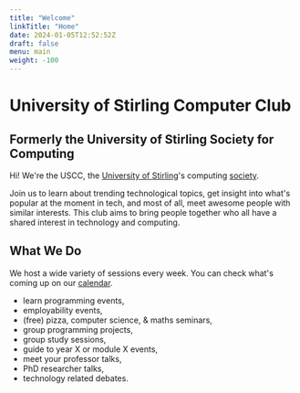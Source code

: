 ```yaml
---
title: "Welcome"
linkTitle: "Home"
date: 2024-01-05T12:52:52Z
draft: false
menu: main
weight: -100
---
```


# University of Stirling Computer Club

## Formerly the University of Stirling Society for Computing

Hi! We're the USCC, the [University of Stirling][uos]'s computing [society][clubs-and-socs].

[uos]: <https://stir.ac.uk>
[clubs-and-socs]: <https://www.stir.ac.uk/student-life/students-union/clubs-societies/>

Join us to learn about trending technological topics, get insight into what's popular at the moment in tech, and most of
all, meet awesome people with similar interests. This club aims to bring people together who all have a shared interest
in technology and computing.

## What We Do

We host a wide variety of sessions every week. You can check what's coming up on our [calendar](./calendar).

* learn programming events,
* employability events,
* (free) pizza, computer science, & maths seminars,
* group programming projects,
* group study sessions,
* guide to year X or module X events,
* meet your professor talks,
* PhD researcher talks,
* technology related debates.
